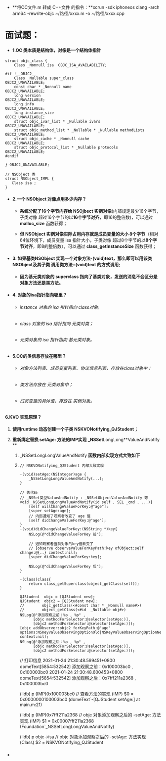 * **将OC文件.m 转成 C++文件 的指令：**xcrun -sdk iphoneos clang -arch arm64 -rewrite-objc ~/路径/xxxx.m -o ~/路径/xxxx.cpp 

# 面试题：

* #### 1.OC 类本质是结构体，对像是一个结构体指针

```
struct objc_class {
    Class _Nonnull isa  OBJC_ISA_AVAILABILITY;

#if !__OBJC2__
    Class _Nullable super_class                              OBJC2_UNAVAILABLE;
    const char * _Nonnull name                               OBJC2_UNAVAILABLE;
    long version                                             OBJC2_UNAVAILABLE;
    long info                                                OBJC2_UNAVAILABLE;
    long instance_size                                       OBJC2_UNAVAILABLE;
    struct objc_ivar_list * _Nullable ivars                  OBJC2_UNAVAILABLE;
    struct objc_method_list * _Nullable * _Nullable methodLists                    OBJC2_UNAVAILABLE;
    struct objc_cache * _Nonnull cache                       OBJC2_UNAVAILABLE;
    struct objc_protocol_list * _Nullable protocols          OBJC2_UNAVAILABLE;
#endif

} OBJC2_UNAVAILABLE;

// NSObject 类
struct NSObject_IMPL {
   Class isa ;
}
```

* #### 2.一个 NSObject 对像点用多少内存？

  * **系统分配了16个字节内存给 NSOjbect 实例对像**\(内部规定最少16个字节，子类对像 超过16个字节的以**16个字节对齐**，即16的整倍数\)，可以通过 **malloc\_size** 函数获得；

  * **但 NSObject 实例对像实际占用内存就是成员变量的大小 8个字节**（相对64位环境下，成员变量 isa 指针大小，子类对像 超过8个字节的以**8个字节对齐**，即8的整倍数），可以通过 **class\_getInstanceSize** 函数获得；
* #### 3. 如果基类NSObject 实现一个对象方法-\(void\)text，那么即可以用该类NSObject及其子类 调用类方法+\(void\)text 的方式调用;

  * **因为基元类对象的 superclass 指向了基类对象，发送的消息不会区分是对象方法还是类方法。**
* #### 4. 对象的isa指针指向哪里？

  * ###### instance 对象的 isa 指针指向 class对象;
  * ###### class 对象的 isa 指针指向 元类对类；
  * ###### 元类对象的 isa 指针指向 基元类对象。
* #### 5.OC的类信息存放在哪里？

  * ###### 对象方法列表、成员变量列表、协议信息列表，存放在class对象中；
  * ###### 类方法存放在 元类对象中；
  * ###### 成员变量的具体值，存放在 实例对象。

#### 6.KVO 实现原理？

1. **使用runtime 动态创建一个子类 NSKVONotifying\_QJStudent；**

2. **重新绑定替换 setAge: 方法的IMP实现** **\_NSSet**LongLong**ValueAndNotify **

   1. \_NSSetLongLongValueAndNotify **函数内部实现方式大致如下**

   2. ```
      // NSKVONotifying_QJStudent 内部大致实现

      -(void)setAge:(NSInteger)age {
          _NSSetLongLongValueAndNotify(...);
      }

      // 伪代码
      // _NSSet类型ValueAndNotify : _NSSetObjectValueAndNotify 等
      void _NSSetLongLongValueAndNotify(id self , SEL _cmd , ...){
          [self willChangeValueForKey:@"age"];
          [super setAge:age];
          // 内部通知了观察者改变了 age 值
          [self didChangeValueForKey:@"age"];
      }
      -(void)didChangeValueForKey:(NSString *)key{
          NSLog(@"didChangeValueForKey 前");

          // 通知观察者当前对象的key值改变了
          // [observe observeValueForKeyPath:key ofObject:self change:@{..} context:nil];
          [super didChangeValueForKey:key];

          NSLog(@"didChangeValueForKey 后");
      }

      -(Class)class{
          return class_getSuperclass(object_getClass(self));
      }
      ```

      ```
      QJStudent  objc = [QJStudent new];
      QJStudent  objc2 = [QJStudent new];
      //        objc_getClass(<#const char * _Nonnull name#>)
      //        object_getClass(<#id  _Nullable obj#>)
      NSLog(@"添加观察之前：%p , %p" ,
            [objc methodForSelector:@selector(setAge:)],
            [objc2 methodForSelector:@selector(setAge:)]);
      [objc addObserver:objc2 forKeyPath:@"age" options:NSKeyValueObservingOptionOld|NSKeyValueObservingOptionNew context:nil];
      NSLog(@"添加观察之后：%p , %p" ,
            [objc methodForSelector:@selector(setAge:)],
            [objc2 methodForSelector:@selector(setAge:)]);
      ```

        // 打印信息 
        2021-01-24 21:30:48.599451+0800 domeText[5854:532542] 添加观察之前：0x100003bc0 , 0x100003bc0
        2021-01-24 21:30:48.600453+0800 domeText[5854:532542] 添加观察之后：0x7fff211a2368 , 0x100003bc0

        (lldb) p (IMP)0x100003bc0   // 查看方法的实现
        (IMP) $0 = 0x0000000100003bc0 (domeText`-[QJStudent setAge:] at main.m:21)

        (lldb) p (IMP)0x7fff211a2368  // objc 对象添加观察之后的 -setAge: 方法实现
        (IMP) $1 = 0x00007fff211a2368 (Foundation`_NSSetLongLongValueAndNotify)

        (lldb) p objc->isa            // objc 对象添加观察之后的 -setAge: 方法实现
        (Class) $2 = NSKVONotifying_QJStudent

* ##### 



